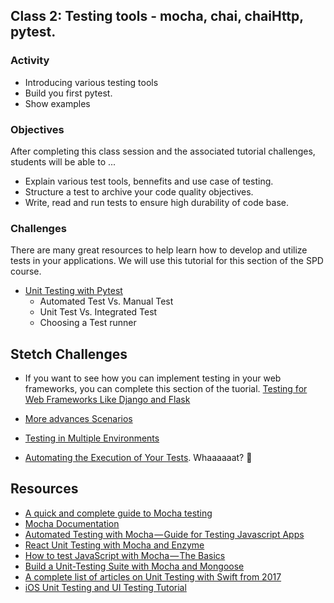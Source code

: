 ## Class 2: Testing tools - mocha, chai, chaiHttp, pytest.

### Activity
- Introducing various testing tools
- Build you first pytest.
- Show examples 

### Objectives
After completing this class session and the associated tutorial challenges, students will be able to ...
- Explain various test tools, bennefits and use case of testing.
- Structure a test to archive your code quality objectives.
- Write, read and run tests to ensure high durability of code base.

### Challenges
There are many great resources to help learn how to develop and utilize tests in your applications. We will use this tutorial for this section of the SPD course.
- [Unit Testing with Pytest](https://github.com/BriantOliveira/SPD1.04-Curriculum/blob/master/source/02.md)
    - Automated Test Vs. Manual Test
    - Unit Test Vs. Integrated Test
    - Choosing a Test runner 

## Stetch Challenges
- If you want to see how you can implement testing in your web frameworks, you can complete this section of the tuorial. [Testing for Web Frameworks Like Django and Flask](https://realpython.com/python-testing/#testing-for-web-frameworks-like-django-and-flask)

- [More advances Scenarios](https://realpython.com/python-testing/#more-advanced-testing-scenarios)

- [Testing in Multiple Environments](https://realpython.com/python-testing/#testing-in-multiple-environments)

- [Automating the Execution of Your Tests](https://realpython.com/python-testing/#automating-the-execution-of-your-tests). Whaaaaaat? 🤩

## Resources
- [A quick and complete guide to Mocha testing](https://blog.logrocket.com/a-quick-and-complete-guide-to-mocha-testing-d0e0ea09f09d)
- [Mocha Documentation](https://mochajs.org/)
- [Automated Testing with Mocha — Guide for Testing Javascript Apps](https://blog.usejournal.com/https-medium-com-thisisabdus-automated-testing-with-mocha-beginners-guide-for-testing-javascript-apps-45aa67dc3352)
- [React Unit Testing with Mocha and Enzyme](https://medium.freecodecamp.org/react-unit-testing-with-mocha-and-enzyme-77d18b6875cb)
- [How to test JavaScript with Mocha — The Basics](https://codeburst.io/how-to-test-javascript-with-mocha-the-basics-80132324752e)
- [Build a Unit-Testing Suite with Mocha and Mongoose](https://blog.bitsrc.io/build-a-unit-testing-suite-with-mocha-and-mongoose-eba06c3b3625)
- [A complete list of articles on Unit Testing with Swift from 2017](https://medium.com/flawless-app-stories/a-complete-list-of-articles-on-unit-testing-with-swift-from-2017-9be8f046ef25)
- [iOS Unit Testing and UI Testing Tutorial](https://www.raywenderlich.com/709-ios-unit-testing-and-ui-testing-tutorial)
